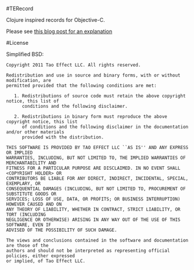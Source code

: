 #TERecord

Clojure inspired records for Objective-C.

Please see [this blog post for an explanation](http://www.taoeffect.com/blog/2011/05/better-objective-c-through-clojure-philosophy/)

#License

Simplified BSD:

    Copyright 2011 Tao Effect LLC. All rights reserved.
    
    Redistribution and use in source and binary forms, with or without modification, are
    permitted provided that the following conditions are met:
    
       1. Redistributions of source code must retain the above copyright notice, this list of
          conditions and the following disclaimer.
    
       2. Redistributions in binary form must reproduce the above copyright notice, this list
          of conditions and the following disclaimer in the documentation and/or other materials
          provided with the distribution.
    
    THIS SOFTWARE IS PROVIDED BY TAO EFFECT LLC ``AS IS'' AND ANY EXPRESS OR IMPLIED
    WARRANTIES, INCLUDING, BUT NOT LIMITED TO, THE IMPLIED WARRANTIES OF MERCHANTABILITY AND
    FITNESS FOR A PARTICULAR PURPOSE ARE DISCLAIMED. IN NO EVENT SHALL <COPYRIGHT HOLDER> OR
    CONTRIBUTORS BE LIABLE FOR ANY DIRECT, INDIRECT, INCIDENTAL, SPECIAL, EXEMPLARY, OR
    CONSEQUENTIAL DAMAGES (INCLUDING, BUT NOT LIMITED TO, PROCUREMENT OF SUBSTITUTE GOODS OR
    SERVICES; LOSS OF USE, DATA, OR PROFITS; OR BUSINESS INTERRUPTION) HOWEVER CAUSED AND ON
    ANY THEORY OF LIABILITY, WHETHER IN CONTRACT, STRICT LIABILITY, OR TORT (INCLUDING
    NEGLIGENCE OR OTHERWISE) ARISING IN ANY WAY OUT OF THE USE OF THIS SOFTWARE, EVEN IF
    ADVISED OF THE POSSIBILITY OF SUCH DAMAGE.
    
    The views and conclusions contained in the software and documentation are those of the
    authors and should not be interpreted as representing official policies, either expressed
    or implied, of Tao Effect LLC.
